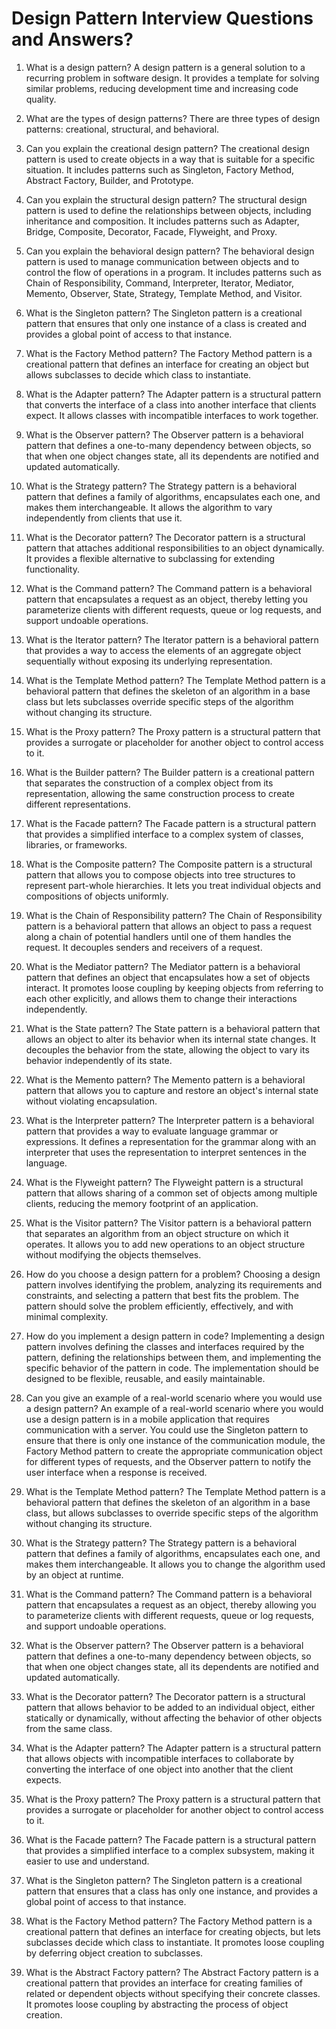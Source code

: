 # Design Pattern Interview Questions and Answers?


1. What is a design pattern?
A design pattern is a general solution to a recurring problem in software design. It provides a template for solving similar problems, reducing development time and increasing code quality.

2. What are the types of design patterns?
There are three types of design patterns: creational, structural, and behavioral. 

3. Can you explain the creational design pattern?
The creational design pattern is used to create objects in a way that is suitable for a specific situation. It includes patterns such as Singleton, Factory Method, Abstract Factory, Builder, and Prototype.

4. Can you explain the structural design pattern?
The structural design pattern is used to define the relationships between objects, including inheritance and composition. It includes patterns such as Adapter, Bridge, Composite, Decorator, Facade, Flyweight, and Proxy.

5. Can you explain the behavioral design pattern?
The behavioral design pattern is used to manage communication between objects and to control the flow of operations in a program. It includes patterns such as Chain of Responsibility, Command, Interpreter, Iterator, Mediator, Memento, Observer, State, Strategy, Template Method, and Visitor.

6. What is the Singleton pattern?
The Singleton pattern is a creational pattern that ensures that only one instance of a class is created and provides a global point of access to that instance.

7. What is the Factory Method pattern?
The Factory Method pattern is a creational pattern that defines an interface for creating an object but allows subclasses to decide which class to instantiate.

8. What is the Adapter pattern?
The Adapter pattern is a structural pattern that converts the interface of a class into another interface that clients expect. It allows classes with incompatible interfaces to work together.

9. What is the Observer pattern?
The Observer pattern is a behavioral pattern that defines a one-to-many dependency between objects, so that when one object changes state, all its dependents are notified and updated automatically.

10. What is the Strategy pattern?
The Strategy pattern is a behavioral pattern that defines a family of algorithms, encapsulates each one, and makes them interchangeable. It allows the algorithm to vary independently from clients that use it.

11. What is the Decorator pattern?
The Decorator pattern is a structural pattern that attaches additional responsibilities to an object dynamically. It provides a flexible alternative to subclassing for extending functionality.

12. What is the Command pattern?
The Command pattern is a behavioral pattern that encapsulates a request as an object, thereby letting you parameterize clients with different requests, queue or log requests, and support undoable operations.

13. What is the Iterator pattern?
The Iterator pattern is a behavioral pattern that provides a way to access the elements of an aggregate object sequentially without exposing its underlying representation.

14. What is the Template Method pattern?
The Template Method pattern is a behavioral pattern that defines the skeleton of an algorithm in a base class but lets subclasses override specific steps of the algorithm without changing its structure.

15. What is the Proxy pattern?
The Proxy pattern is a structural pattern that provides a surrogate or placeholder for another object to control access to it.

16. What is the Builder pattern?
The Builder pattern is a creational pattern that separates the construction of a complex object from its representation, allowing the same construction process to create different representations. 

17. What is the Facade pattern?
The Facade pattern is a structural pattern that provides a simplified interface to a complex system of classes, libraries, or frameworks.

18. What is the Composite pattern?
The Composite pattern is a structural pattern that allows you to compose objects into tree structures to represent part-whole hierarchies. It lets
you treat individual objects and compositions of objects uniformly.

19. What is the Chain of Responsibility pattern?
The Chain of Responsibility pattern is a behavioral pattern that allows an object to pass a request along a chain of potential handlers until one of them handles the request. It decouples senders and receivers of a request.

20. What is the Mediator pattern?
The Mediator pattern is a behavioral pattern that defines an object that encapsulates how a set of objects interact. It promotes loose coupling by keeping objects from referring to each other explicitly, and allows them to change their interactions independently.

21. What is the State pattern?
The State pattern is a behavioral pattern that allows an object to alter its behavior when its internal state changes. It decouples the behavior from the state, allowing the object to vary its behavior independently of its state.

22. What is the Memento pattern?
The Memento pattern is a behavioral pattern that allows you to capture and restore an object's internal state without violating encapsulation.

23. What is the Interpreter pattern?
The Interpreter pattern is a behavioral pattern that provides a way to evaluate language grammar or expressions. It defines a representation for the grammar along with an interpreter that uses the representation to interpret sentences in the language.

24. What is the Flyweight pattern?
The Flyweight pattern is a structural pattern that allows sharing of a common set of objects among multiple clients, reducing the memory footprint of an application.

25. What is the Visitor pattern?
The Visitor pattern is a behavioral pattern that separates an algorithm from an object structure on which it operates. It allows you to add new operations to an object structure without modifying the objects themselves.

26. How do you choose a design pattern for a problem?
Choosing a design pattern involves identifying the problem, analyzing its requirements and constraints, and selecting a pattern that best fits the problem. The pattern should solve the problem efficiently, effectively, and with minimal complexity.

27. How do you implement a design pattern in code?
Implementing a design pattern involves defining the classes and interfaces required by the pattern, defining the relationships between them, and implementing the specific behavior of the pattern in code. The implementation should be designed to be flexible, reusable, and easily maintainable.

28. Can you give an example of a real-world scenario where you would use a design pattern?
An example of a real-world scenario where you would use a design pattern is in a mobile application that requires communication with a server. You could use the Singleton pattern to ensure that there is only one instance of the communication module, the Factory Method pattern to create the appropriate communication object for different types of requests, and the Observer pattern to notify the user interface when a response is received.

29. What is the Template Method pattern?
The Template Method pattern is a behavioral pattern that defines the skeleton of an algorithm in a base class, but allows subclasses to override specific steps of the algorithm without changing its structure.

30. What is the Strategy pattern?
The Strategy pattern is a behavioral pattern that defines a family of algorithms, encapsulates each one, and makes them interchangeable. It allows you to change the algorithm used by an object at runtime.

31. What is the Command pattern?
The Command pattern is a behavioral pattern that encapsulates a request as an object, thereby allowing you to parameterize clients with different requests, queue or log requests, and support undoable operations.

32. What is the Observer pattern?
The Observer pattern is a behavioral pattern that defines a one-to-many dependency between objects, so that when one object changes state, all its dependents are notified and updated automatically.

33. What is the Decorator pattern?
The Decorator pattern is a structural pattern that allows behavior to be added to an individual object, either statically or dynamically, without affecting the behavior of other objects from the same class.

34. What is the Adapter pattern?
The Adapter pattern is a structural pattern that allows objects with incompatible interfaces to collaborate by converting the interface of one object into another that the client expects.

35. What is the Proxy pattern?
The Proxy pattern is a structural pattern that provides a surrogate or placeholder for another object to control access to it.

36. What is the Facade pattern?
The Facade pattern is a structural pattern that provides a simplified interface to a complex subsystem, making it easier to use and understand.

37. What is the Singleton pattern?
The Singleton pattern is a creational pattern that ensures that a class has only one instance, and provides a global point of access to that instance.

38. What is the Factory Method pattern?
The Factory Method pattern is a creational pattern that defines an interface for creating objects, but lets subclasses decide which class to instantiate. It promotes loose coupling by deferring object creation to subclasses.

39. What is the Abstract Factory pattern?
The Abstract Factory pattern is a creational pattern that provides an interface for creating families of related or dependent objects without specifying their concrete classes. It promotes loose coupling by abstracting the process of object creation.